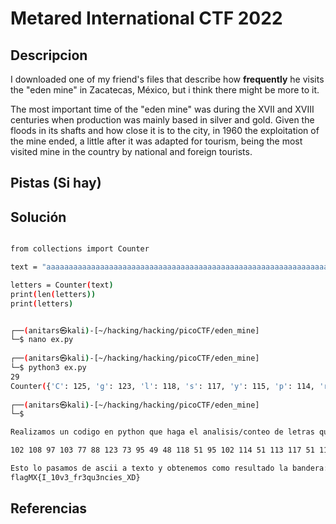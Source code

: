 # Metared International CTF 2022

## Descripcion

I downloaded one of my friend's files that describe how **frequently** he visits the "eden mine" in Zacatecas, México, but i think there might be more to it.

The most important time of the "eden mine" was during the XVII and XVIII centuries when production was mainly based in silver and gold. Given the floods in its shafts and how close it is to the city, in 1960 the exploitation of the mine ended, a little after it was adapted for tourism, being the most visited mine in the country by national and foreign tourists.

## Pistas (Si hay)



## Solución

``` Bash

from collections import Counter

text = "aaaaaaaaaaaaaaaaaaaaaaaaaaaaaaaaaaaaaaaaaaaaaaaaaaaaaaaaaaaaaaaaaa"

letters = Counter(text)
print(len(letters))
print(letters)


┌──(anitars㉿kali)-[~/hacking/hacking/picoCTF/eden_mine]
└─$ nano ex.py                            
                                                                           
┌──(anitars㉿kali)-[~/hacking/hacking/picoCTF/eden_mine]
└─$ python3 ex.py 
29
Counter({'C': 125, 'g': 123, 'l': 118, 's': 117, 'y': 115, 'p': 114, 'r': 113, 'u': 110, 'b': 108, 'w': 105, 'd': 103, 'a': 102, 'o': 102, 'x': 101, 'v': 99, 'c': 97, 'i': 95, 'n': 95, 'z': 95, 'f': 88, 'A': 88, 'e': 77, 'h': 73, 'B': 68, 'm': 51, 'q': 51, 't': 51, 'j': 49, 'k': 48})
                                                                           
┌──(anitars㉿kali)-[~/hacking/hacking/picoCTF/eden_mine]
└─$ 

Realizamos un codigo en python que haga el analisis/conteo de letras que nos da, que es lo siguiente:

102 108 97 103 77 88 123 73 95 49 48 118 51 95 102 114 51 113 117 51 110 99 105 101 115 95 88 68 125

Esto lo pasamos de ascii a texto y obtenemos como resultado la bandera:
flagMX{I_10v3_fr3qu3ncies_XD}

```

## Referencias